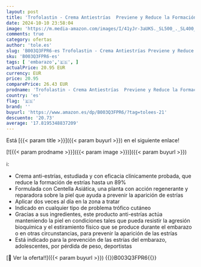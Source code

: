 ```yaml
---
layout: post
title: 'Trofolastin - Crema Antiestrías  Previene y Reduce la Formación de Estrías - Embarazo  Adolescentes y deportistas - 250 ml  Paquete de 1 '
date: 2024-10-10 23:58:04
image: 'https://m.media-amazon.com/images/I/41yJr-3aUKS._SL500_._SL400_.jpg'
comments: true
category: ofertas
author: 'tole.es'
slug: 'B003Q3FPR6-es Trofolastin - Crema Antiestrías Previene y Reduce la...'
sku: 'B003Q3FPR6-es'
tags: [ 'embarazo','🇪🇸', ]
actualPrice: 20.95 EUR
currency: EUR
price: 20.95
comparePrice: 26.43 EUR
prodname: 'Trofolastin - Crema Antiestrías  Previene y Reduce la Formación de Estrías - Embarazo  Adolescentes y deportistas - 250 ml  Paquete de 1 '
country: 'es'
flag: '🇪🇸'
brand: ''
buyurl: 'https://www.amazon.es/dp/B003Q3FPR6/?tag=tolees-21'
descuento: '20.73'
average: '17.8195348837209'
---
```


Está [{{< param title >}}]({{< param buyurl >}}) en el siguiente enlace!

[![{{< param prodname >}}]({{< param image >}})]({{< param buyurl >}})

ℹ️:

- Crema anti-estrías, estudiada y con eficacia clínicamente probada, que reduce la formación de estrías hasta un 89%
- Formulada con Centella Asiática, una planta con acción regenerante y reparadora sobre la piel que ayuda a prevenir la aparición de estrías
- Aplicar dos veces al día en la zona a tratar
- Indicado en cualquier tipo de problema trófico cutáneo
- Gracias a sus ingredientes, este producto anti-estrías actúa manteniendo la piel en condiciones tales que pueda resistir la agresión bioquímica y el estiramiento físico que se produce durante el embarazo o en otras circunstancias, para prevenir la aparición de las estrías
- Está indicado para la prevención de las estrías del embarazo, adolescentes, por pérdida de peso, deportistas

[🛒 Ver la oferta!!]({{< param buyurl >}})
{{<world>}}B003Q3FPR6{{</world>}}
